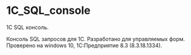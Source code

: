 # 1C_SQL_console
1С SQL консоль.

Консоль SQL запросов для 1С.
Разработано для управляемых форм. 
Проверено на windows 10, 1С:Предприятие 8.3 (8.3.18.1334).

